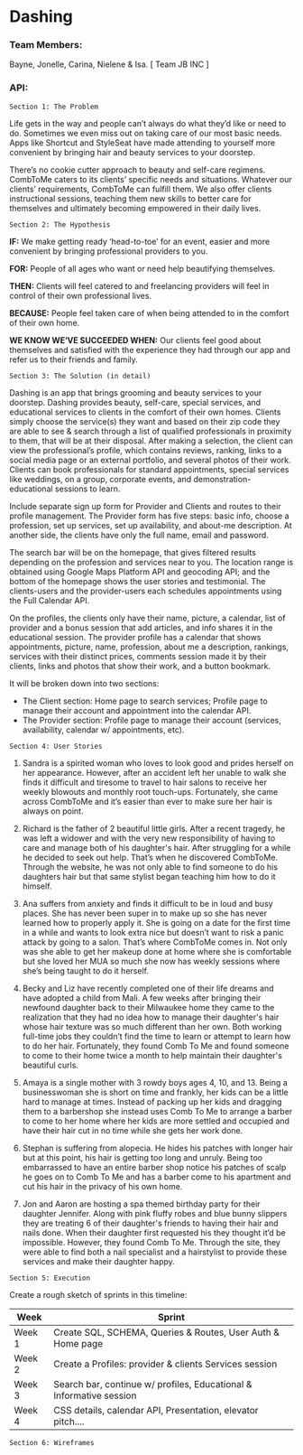 # Dashing

### Team Members: 
Bayne, Jonelle, Carina, Nielene & Isa. [ Team JB INC ]

### API: 

`Section 1: The Problem`

Life gets in the way and people can’t always do what they’d like or need to do. Sometimes we even miss out on taking care of our most basic needs. Apps like Shortcut and StyleSeat have made attending to yourself more convenient by bringing hair and beauty services to your doorstep. 

There’s no cookie cutter approach to beauty and self-care regimens. CombToMe caters to its clients’ specific needs and situations. Whatever our clients’ requirements, CombToMe can fulfill them. We also offer clients instructional sessions, teaching them new skills to better care for themselves and ultimately becoming empowered in their daily lives. 

`Section 2: The Hypothesis` 

**IF:**  We make getting ready ‘head-to-toe’ for an event, easier and more convenient by bringing professional providers to you.

**FOR:** People of all ages who want or need help beautifying themselves.

**THEN:**  Clients will feel catered to and freelancing providers will feel in control of their own professional lives. 

**BECAUSE:**  People feel taken care of when being attended to in the comfort of their own home.

**WE KNOW WE’VE SUCCEEDED WHEN:** Our clients feel good about themselves and satisfied with the experience they had through our app and refer us to their friends and family.

`Section 3: The Solution (in detail)` 

Dashing is an app that brings grooming and beauty services to your doorstep. Dashing provides beauty, self-care, special services, and educational services to clients in the comfort of their own homes. Clients simply choose the service(s) they want and based on their zip code they are able to see & search through a list of qualified professionals in proximity to them, that will be at their disposal. After making a selection, the client can view the professional’s profile, which contains reviews, ranking, links to a social media page or an external portfolio, and several photos of their work. Clients can book professionals for standard appointments,  special services like weddings, on a group, corporate events, and demonstration-educational sessions to learn.

Include separate sign up form for Provider and Clients and routes to their profile management. The Provider form has five steps: basic info, choose a profession, set up services, set up availability, and about-me description. At another side, the clients have only the full name, email and password. 

The search bar will be on the homepage, that gives filtered results depending on the profession and services near to you. The location range is obtained using Google Maps Platform API and geocoding API; and the bottom of the homepage shows the user stories and testimonial.
The clients-users and the provider-users each schedules appointments using the Full Calendar API.

On the profiles, the clients only have their name, picture, a calendar, list of provider and a bonus session that add articles, and info shares it in the educational session. The provider profile has a calendar that shows appointments, picture, name, profession, about me a description, rankings, services with their distinct prices, comments session made it by their clients, links and photos that show their work, and a button bookmark.

It will be broken down into two sections: 
- The Client section: Home page to search services; Profile page to manage their account and appointment into the calendar API.
- The Provider section: Profile page to manage their account (services, availability, calendar w/ appointments, etc).

`Section 4: User Stories`

1. Sandra is a spirited woman who loves to look good and prides herself on her appearance. However, after an accident left her unable to walk she finds it difficult and tiresome to travel to hair salons to receive her weekly blowouts and monthly root touch-ups. Fortunately, she came across CombToMe and it’s easier than ever to make sure her hair is always on point.

2. Richard is the father of 2 beautiful little girls. After a recent tragedy, he was left a widower and with the very new responsibility of having to care and manage both of his daughter's hair. After struggling for a while he decided to seek out help. That’s when he discovered CombToMe. Through the website, he was not only able to find someone to do his daughters hair but that same stylist began teaching him how to do it himself.

3. Ana suffers from anxiety and finds it difficult to be in loud and busy places. She has never been super in to make up so she has never learned how to properly apply it. She is going on a date for the first time in a while and wants to look extra nice but doesn’t want to risk a panic attack by going to a salon. That’s where CombToMe comes in. Not only was she able to get her makeup done at home where she is comfortable but she loved her MUA so much she now has weekly sessions where she’s being taught to do it herself.

4. Becky and Liz have recently completed one of their life dreams and have adopted a child from Mali. A few weeks after bringing their newfound daughter back to their Milwaukee home they came to the realization that they had no idea how to manage their daughter's hair whose hair texture was so much different than her own. Both working full-time jobs they couldn’t find the time to learn or attempt to learn how to do her hair. Fortunately, they found Comb To Me and found someone to come to their home twice a month to help maintain their daughter's beautiful curls.

5. Amaya is a single mother with 3 rowdy boys ages 4, 10, and 13. Being a businesswoman she is short on time and frankly, her kids can be a little hard to manage at times. Instead of packing up her kids and dragging them to a barbershop she instead uses Comb To Me to arrange a barber to come to her home where her kids are more settled and occupied and have their hair cut in no time while she gets her work done.

6. Stephan is suffering from alopecia. He hides his patches with longer hair but at this point, his hair is getting too long and unruly. Being too embarrassed to have an entire barber shop notice his patches of scalp he goes on to Comb To Me and has a barber come to his apartment and cut his hair in the privacy of his own home.

7. Jon and Aaron are hosting a spa themed birthday party for their daughter Jennifer.  Along with pink fluffy robes and blue bunny slippers they are treating 6 of their daughter's friends to having their hair and nails done. When their daughter first requested his they thought it’d be impossible. However, they found Comb To Me. Through the site, they were able to find both a nail specialist and a hairstylist to provide these services and make their daughter happy. 

`Section 5: Execution`

Create a rough sketch of sprints in this timeline:

Week    |                Sprint 
--------|-----------------------------------------------------
Week 1  | Create SQL, SCHEMA, Queries & Routes, User Auth & Home page
Week 2  | Create a Profiles: provider & clients Services session
Week 3  | Search bar, continue w/ profiles, Educational & Informative session
Week 4  | CSS details, calendar API, Presentation, elevator pitch....

`Section 6: Wireframes`


